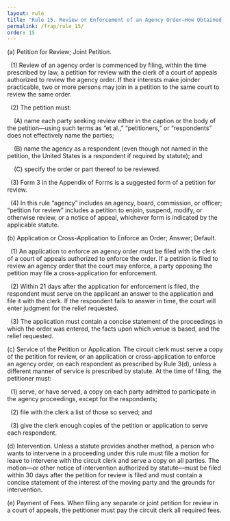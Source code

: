 ```yaml
---
layout: rule
title: "Rule 15. Review or Enforcement of an Agency Order—How Obtained; Intervention"
permalink: /frap/rule_15/
order: 15
---
```


(a) Petition for Review; Joint Petition.


&nbsp;&nbsp;(1) Review of an agency order is commenced by filing, within the time prescribed by law, a petition for review with the clerk of a court of appeals authorized to review the agency order. If their interests make joinder practicable, two or more persons may join in a petition to the same court to review the same order.


&nbsp;&nbsp;(2) The petition must:


&nbsp;&nbsp;&nbsp;&nbsp;(A) name each party seeking review either in the caption or the body of the petition—using such terms as “et al.,” “petitioners,” or “respondents” does not effectively name the parties;


&nbsp;&nbsp;&nbsp;&nbsp;(B) name the agency as a respondent (even though not named in the petition, the United States is a respondent if required by statute); and


&nbsp;&nbsp;&nbsp;&nbsp;(C) specify the order or part thereof to be reviewed.


&nbsp;&nbsp;(3) Form 3 in the Appendix of Forms is a suggested form of a petition for review.


&nbsp;&nbsp;(4) In this rule “agency” includes an agency, board, commission, or officer; “petition for review” includes a petition to enjoin, suspend, modify, or otherwise review, or a notice of appeal, whichever form is indicated by the applicable statute.


(b) Application or Cross-Application to Enforce an Order; Answer; Default.


&nbsp;&nbsp;(1) An application to enforce an agency order must be filed with the clerk of a court of appeals authorized to enforce the order. If a petition is filed to review an agency order that the court may enforce, a party opposing the petition may file a cross-application for enforcement.


&nbsp;&nbsp;(2) Within 21 days after the application for enforcement is filed, the respondent must serve on the applicant an answer to the application and file it with the clerk. If the respondent fails to answer in time, the court will enter judgment for the relief requested.


&nbsp;&nbsp;(3) The application must contain a concise statement of the proceedings in which the order was entered, the facts upon which venue is based, and the relief requested.


(c) Service of the Petition or Application. The circuit clerk must serve a copy of the petition for review, or an application or cross-application to enforce an agency order, on each respondent as prescribed by Rule 3(d), unless a different manner of service is prescribed by statute. At the time of filing, the petitioner must:


&nbsp;&nbsp;(1) serve, or have served, a copy on each party admitted to participate in the agency proceedings, except for the respondents;


&nbsp;&nbsp;(2) file with the clerk a list of those so served; and


&nbsp;&nbsp;(3) give the clerk enough copies of the petition or application to serve each respondent.


(d) Intervention. Unless a statute provides another method, a person who wants to intervene in a proceeding under this rule must file a motion for leave to intervene with the circuit clerk and serve a copy on all parties. The motion—or other notice of intervention authorized by statute—must be filed within 30 days after the petition for review is filed and must contain a concise statement of the interest of the moving party and the grounds for intervention.


(e) Payment of Fees. When filing any separate or joint petition for review in a court of appeals, the petitioner must pay the circuit clerk all required fees.
